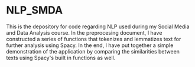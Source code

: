 # NLP_SMDA
This is the depository for code regarding NLP used during my Social Media and Data Analysis course.
In the preprocesing document, I have constructed a series of functions that tokenizes and lemmatizes text for further analysis
using Spacy. In the end, I have put together a simple demonstration of the application by comparing the similarities between texts
using Spacy's built in functions as well.
